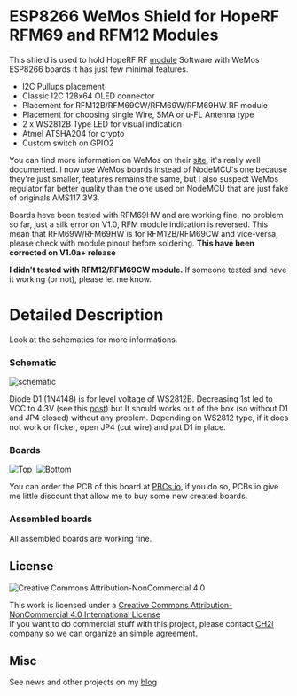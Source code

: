 ESP8266 WeMos Shield for HopeRF RFM69 and RFM12 Modules
=======================================================

This shield is used to hold HopeRF RF [module][4] Software with WeMos ESP8266 boards it has just few minimal features. 
- I2C Pullups placement
- Classic I2C 128x64 OLED connector
- Placement for RFM12B/RFM69CW/RFM69W/RFM69HW RF module
- Placement for choosing single Wire, SMA or u-FL Antenna type
- 2 x WS2812B Type LED for visual indication
- Atmel ATSHA204 for crypto
- Custom switch on GPIO2

You can find more information on WeMos on their [site][1], it's really well documented.
I now use WeMos boards instead of NodeMCU's one because they're just smaller, features remains the same, but I also suspect WeMos regulator far better quality than the one used on NodeMCU that are just fake of originals AMS117 3V3.

Boards heve been tested with RFM69HW and are working fine, no problem so far, just a silk error on V1.0, RFM module indication is reversed.
This mean that RFM69W/RFM69HW is for RFM12B/RFM69CW and vice-versa, please check with module pinout before soldering.
**This have been corrected on V1.0a+ release**

**I didn't tested with RFM12/RFM69CW module.** If someone tested and have it working (or not), please let me know.

Detailed Description
====================

Look at the schematics for more informations.

### Schematic  
![schematic](https://raw.githubusercontent.com/hallard/WeMos-RFM69/master/pictures/WeMos-RFM69-sch.png)  


Diode D1 (1N4148) is for level voltage of WS2812B. Decreasing 1st led to VCC to 4.3V (see this [post][5]) but It should works out of the box (so without D1 and JP4 closed) without any problem. 
Depending on WS2812 type, if it does not work or flicker, open JP4 (cut wire) and put D1 in place.

### Boards  
<img src="https://raw.githubusercontent.com/hallard/WeMos-RFM69/master/pictures/WeMos-RFM69-top.png" alt="Top">&nbsp;
<img src="https://raw.githubusercontent.com/hallard/WeMos-RFM69/master/pictures/WeMos-RFM69-bot.png" alt="Bottom"> 

You can order the PCB of this board at [PBCs.io][3], if you do so, PCBs.io give me little discount that allow me to buy some new created boards.

### Assembled boards

All assembled boards are working fine.

## License

<img alt="Creative Commons Attribution-NonCommercial 4.0" src="https://i.creativecommons.org/l/by-nc/4.0/88x31.png">   

This work is licensed under a [Creative Commons Attribution-NonCommercial 4.0 International License](http://creativecommons.org/licenses/by-nc/4.0/)    
If you want to do commercial stuff with this project, please contact [CH2i company](https://www.ch2i.eu/en#support) so we can organize an simple agreement.

## Misc
See news and other projects on my [blog][2] 
 
[1]: http://www.wemos.cc/wiki/doku.php?id=en:d1_mini
[2]: https://hallard.me
[3]: https://PCBs.io/share/8Vkkr 
[4]: http://www.hoperf.com/rf_transceiver/modules/
[5]: http://www.electrobob.com/ws2812-level-translator/

